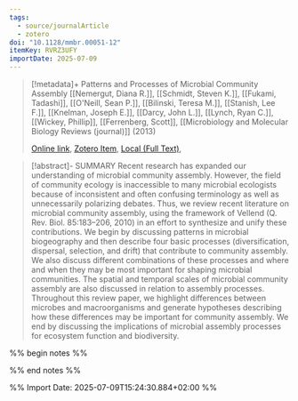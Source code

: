 ```yaml
---
tags:
  - source/journalArticle
  - zotero
doi: "10.1128/mmbr.00051-12"
itemKey: RVRZ3UFY
importDate: 2025-07-09
---
```

>[!metadata]+
> Patterns and Processes of Microbial Community Assembly
> [[Nemergut, Diana R.]], [[Schmidt, Steven K.]], [[Fukami, Tadashi]], [[O'Neill, Sean P.]], [[Bilinski, Teresa M.]], [[Stanish, Lee F.]], [[Knelman, Joseph E.]], [[Darcy, John L.]], [[Lynch, Ryan C.]], [[Wickey, Phillip]], [[Ferrenberg, Scott]], 
> [[Microbiology and Molecular Biology Reviews (journal)]] (2013)
> 
> [Online link](https://journals.asm.org/doi/10.1128/mmbr.00051-12), [Zotero Item](zotero://select/library/items/RVRZ3UFY), [Local (Full Text)](file://C:/Users/aburg/Documents/references/zotero/storage/KUUDFGM4/Nemergut2013_PatternsProcesses.pdf), 

>[!abstract]-
>SUMMARY
Recent research has expanded our understanding of microbial community assembly. However, the field of community ecology is inaccessible to many microbial ecologists because of inconsistent and often confusing terminology as well as unnecessarily polarizing debates. Thus, we review recent literature on microbial community assembly, using the framework of Vellend (Q. Rev. Biol. 85:183–206, 2010) in an effort to synthesize and unify these contributions. We begin by discussing patterns in microbial biogeography and then describe four basic processes (diversification, dispersal, selection, and drift) that contribute to community assembly. We also discuss different combinations of these processes and where and when they may be most important for shaping microbial communities. The spatial and temporal scales of microbial community assembly are also discussed in relation to assembly processes. Throughout this review paper, we highlight differences between microbes and macroorganisms and generate hypotheses describing how these differences may be important for community assembly. We end by discussing the implications of microbial assembly processes for ecosystem function and biodiversity.

%% begin notes %%

%% end notes %%

%% Import Date: 2025-07-09T15:24:30.884+02:00 %%
